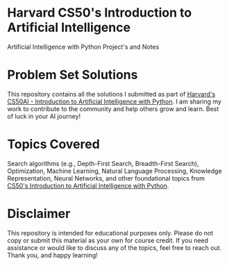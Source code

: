 # Harvard CS50's Introduction to Artificial Intelligence
Artificial Intelligence with Python Project's and Notes


# Problem Set Solutions
This repository contains all the solutions I submitted as part of [Harvard's CS50AI - Introduction to Artificial Intelligence with Python](https://cs50.harvard.edu/ai/2024/). I am sharing my work to contribute to the community and help others grow and learn. Best of luck in your AI journey!

# Topics Covered
Search algorithms (e.g., Depth-First Search, Breadth-First Search), Optimization, Machine Learning, Natural Language Processing, Knowledge Representation, Neural Networks, and other foundational topics from [CS50's Introduction to Artificial Intelligence with Python](https://cs50.harvard.edu/ai/2024/).

# Disclaimer
This repository is intended for educational purposes only. Please do not copy or submit this material as your own for course credit. If you need assistance or would like to discuss any of the topics, feel free to reach out. Thank you, and happy learning!